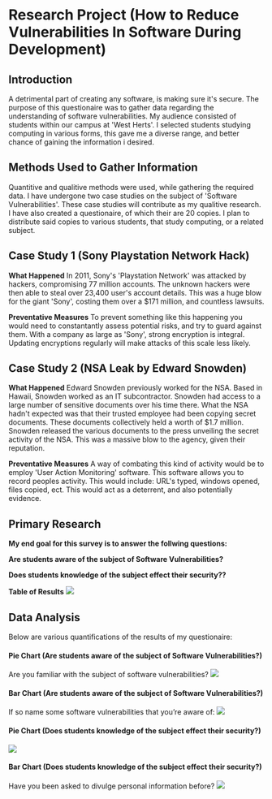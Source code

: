 # Research Project (How to Reduce Vulnerabilities In Software During Development)

## Introduction
A detrimental part of creating any software, is making sure it's secure. The purpose of this questionaire was to gather data regarding the understanding of software vulnerabilities. My audience consisted of students within our campus at 'West Herts'. I selected students studying computing in various forms, this gave me a diverse range, and better chance of gaining the information i desired.

## Methods Used to Gather Information
Quantitive and qualitive methods were used, while gathering the required data. I have undergone two case studies on the subject of 'Software Vulnerabilities'. These case studies will contribute as my qualitive research. I have also created a questionaire, of which their are 20 copies. I plan to distribute said copies to various students, that study computing, or a related subject.

## Case Study 1 (Sony Playstation Network Hack)
**What Happened**
In 2011, Sony's 'Playstation Network' was attacked by hackers, compromising 77 million accounts. The unknown hackers were then able to steal over 23,400 user's account details. This was a huge blow for the giant 'Sony', costing them over a $171 million, and countless lawsuits.

**Preventative Measures**
To prevent something like this happening you would need to constantantly assess potential risks, and try to guard against them. With a company as large as 'Sony', strong encryption is integral. Updating encryptions regularly will make attacks of this scale less likely. 


## Case Study 2 (NSA Leak by Edward Snowden)
**What Happened**
Edward Snowden previously worked for the NSA. Based in Hawaii, Snowden worked as an IT subcontractor. Snowden had access to a large number of sensitive documents over his time there. What the NSA hadn't expected was that their trusted employee had been copying secret documents. These documents collectively held a worth of $1.7 million. Snowden released the various documents to the press unveiling the secret activity of the NSA. This was a massive blow to the agency, given their reputation. 

**Preventative Measures**
A way of combating this kind of activity would be to employ 'User Action Monitoring' software. This software allows you to record peoples activity. This would include: URL's typed, windows opened, files copied, ect. This would act as a deterrent, and also potentially evidence.

## Primary Research
**My end goal for this survey is to answer the follwing questions:**



**Are students aware of the subject of Software Vulnerabilities?**



**Does students knowledge of the subject effect their security??**




**Table of Results**
![](https://i.imgur.com/3DPW3D7.png)

## Data Analysis
Below are various quantifications of the results of my questionaire:



#### Pie Chart (**Are students aware of the subject of Software Vulnerabilities?**)
Are you familiar with the subject of software vulnerabilities? 
![](https://i.imgur.com/YSGaM7x.png)




#### Bar Chart (**Are students aware of the subject of Software Vulnerabilities?**)
If so name some software vulnerabilities that you’re aware of:
![](https://i.imgur.com/LfdkOJ8.png)




#### Pie Chart (**Does students knowledge of the subject effect their security?**)
![](https://i.imgur.com/GWhJWsd.png)




#### Bar Chart (**Does students knowledge of the subject effect their security?**)
Have you been asked to divulge personal information before?
![](https://i.imgur.com/BiEcTNL.png)



